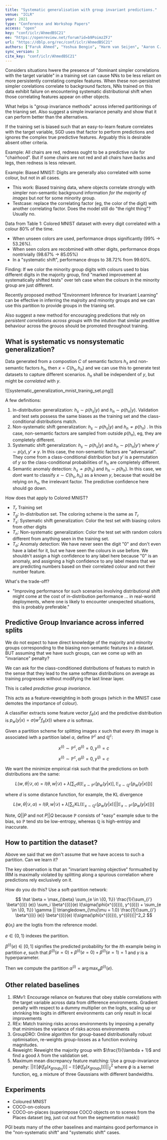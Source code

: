 ```yaml
---
title: "Systematic generalisation with group invariant predictions."
venue: "ICLR"
year: 2021
type: "Conference and Workshop Papers"
access: "open"
key: "conf/iclr/AhmedBSC21"
ee: "https://openreview.net/forum?id=b9PoimzZFJ"
url: "https://dblp.org/rec/conf/iclr/AhmedBSC21"
authors: ["Faruk Ahmed", "Yoshua Bengio", "Harm van Seijen", "Aaron C. Courville"]
sync_version: 3
cite_key: "conf/iclr/AhmedBSC21"
---
```


Considers situations hwere the presence of "dominant simpler correlations with the target variable" in a training set can cause NNs to be less reliant on more persistently correlating complex features. When these non-persistnet simpler corelations correlate to background factors, NNs trained on this data exhibit failure on encountering systematic distributional shift when those correlating features appear on other objects.

What helps is "group invariance methods" across inferred partitionings of the trianing set. Also suggest a simple invariance penalty and show that it can perform better than the alternatives.

If the training set is biased such that an easy-to-learn feature correlates with the target variable, SGD uses that factor to perform predictions and ignores the complex true predictive features. Arguably this is desirable absent other criteria.

Example: All chairs are red, redness ought to be a predictive rule for "chairhood". But if some chairs are not red and all chairs have backs and legs, then redness is less relevant.

Example: Biased MNIST: Digits are generally also correlated with some colour, but not in all cases.

 - This work: Biased training data, where objects correlate strongly with simpler non-semantic background information *for the majority of images* but *not* for some minority group.
 - Testcase: replace the correlating factor (eg, the color of the digit) with another correlating factor. Does the model still do "the right thing"? Usually no.

Data from Table 1: Colored MNIST dataset with every digit correlated with a colour 80% of the time.

 - When unseen colors are used, performance drops significantly (99% -> 53.26%).
 - When seen colors are recobmined with other digits, performance drops nontrivially (98.67% -> 85.05%)
 - In a "systematic shift", performance drops to 38.72% from 99.60%.

Finding: If we color the minority group digits with colours used to bias different digits in the majority group, find "marked improvement at systematically shifted tests" over teh case when the colours in the minority group are just different.


Recently proposed method "Environment Inference for Invariant Learning" can be effective in inferring the majroity and minority groups and we can use this partition to provide groups in the trianing set.

Also suggest a new method for encouraging predictions that rely on *persistent correlations across groups* with the intution that similar preditive behaviour across the grouos should be promoted throughout training.


## What is systematic vs nonsystematic generalization?

Data generated from a compostion $C$ of semantic factors $h_s$ and non-semantic factors $h_n$, then $x = C(h_s, h_n)$ and we can use this to generate test datasets to capture different scenarios. $h_n$ shall be independent of $y$, but might be *correlated* with $y$.

![[systematic_generalization_mnist_traning_set.png]]

A few definitions:

1. In-distribution generalization: $h_s \sim p(h_s|y)$ and $h_n \sim p(h_n|y)$. Validation and test sets possess the same biases as the training set and the class-conditional distributions match.
2. Non-systematic shift generalization: $h_s \sim p(h_s|y)$ and $h_n \not \sim p(h_n)$ . In this case, non-semantic factors are sampled from outside $p(h_n)$, eg, they are completely different.
3. Systematic shift generalization: $h_s \sim p(h_s|y)$ and $h_n \sim p(h_n|y')$ where $y' \sim p(y), y' \ne y$. In this case, the non-semantic factors are "adversarial". They come from a class-conditional distribution but $y'$ is a permutation of $y$ so the class-conditional probabilities of $h_n$ are completely different.
4. Semantic anomaly detection: $h_s \not \sim p(h_s)$ and $h_n \sim p(h_n)$. In this case, we *dont* want to classify $x \sim C(h_s, h_n)$ as a known $y$, because that would be relying on $h_n$, the irrelevant factor. The predictive confidence here should go down.

How does that apply to Colored MNIST?
* $T_r$ Training set
* $T_g$: In-distribution set. The coloring scheme is the same as $T_r$
* $T_s$: Systematic shift generalization: Color the test set with biasing colors from other digits
* $T_n$: Non-systematic generalization: Color the test set with random colors different from anything seen in the training set.
* $T_a$: Anomaly detection: We have never seen the digit "0" and don't even have a label for it, but we have seen the colours in use before. We shouldn't assign a high confidence to any label here because "0" is an anomaly, and assigning a high confidence to any label means that we are predicting numbers based on their correlated colour and not their number feature.

What's the trade-off?
 - "Improving performance for such scenarios involving distributional shift might come at the cost of in-distribution performance ... in real-world deployments, where one is likely to encounter unexpected situations, this is probably preferable."

## Predictive Group Invariance across inferred splits


We do not expect to have direct knowledge of the majority and minority groups corresponding to the biasing non-semantic features in a dataset. BUT assuming that we have such groups, can we come up with an "invariance" penalty?

We can ask for the class-conditioned distributions of featues to match in the sense that they lead to the same softmax distributions on average as training progresses without modifying the last linear layer.

This is called *predictive group invariance*.

This acts as a feature-reweighting in both groups (which in the MNIST case demotes the importance of colour).

A classifier extracts some feature vector $f_{\theta}(x)$ and the predictive distribution is $p_w(y|x) = \sigma(w^T f_{\theta}(x))$ where $\sigma$ is softmax.

Given a partition scheme for splitting images $x$ such that every $i$th image is associated iwth a partition label $\alpha$, define $\mathbb{P}^c$ and $\mathbb{Q}^c$:

$$
x^{(i)} \sim \mathbb{P}^c, \alpha^{(i)} = 0, y^{(i)} = c
$$


$$
x^{(i)} \sim \mathbb{P}^c, \alpha^{(j)} = 0, y^{(j)} = c
$$

We want the minimize empirical risk such that the predictions on both distributions are the same:

$$
L(w, \theta|\mathcal{D}, \alpha) = l(\theta, w|\mathcal{D}) + \lambda [\sum_c d(\mathbb{E}_{x \sim \mathbb{P}^c} [p_w(y|x)], \mathbb{E}_{x \sim \mathbb{Q}^c} [p_w(y|x)])]
$$

where $d$ is some distance function, for example, the KL divergence

$$
L(w, \theta|\mathcal{D}, \alpha) = l(\theta, w|\mathcal{D}) + \lambda [\sum_c \text{KL}(\mathbb{E}_{x \sim \mathbb{Q}^c} [p_w(y|x)]||\mathbb{E}_{x \sim \mathbb{P}^c} [p_w(y|x)])]
$$

Note, $Q||P$ and not $P||Q$ because $\mathbb{P}$ consists of "easy" example sdue to the bias, so $\mathbb{P}$ tend sto be low-entropy, whereas $\mathbb{Q}$ is high-entripy and inaccurate.


## How to partition the dataset?

Above we said that we don't assume that we have access to such a partition. Can we learn it?

The key observation is that an "invariant learning objective" formualted by IRM is maximally violated by splitting along a spurious correlation where predictions rely exclusively on it.

How do you do this? Use a soft-partition network:

$$
\hat \beta = \max_{\beta} \sum_{e \in \{0, 1\}} \frac{1}{\sum_{i'} \beta^{(i)} (e)} \sum_i \beta^{(i)}(e) l(\sigma(\phi(x^{(i)})), y^{(i)}) + \sum_{e \in \{0, 1\}} \gamma || \triangledown_{\mu|\mu = 1.0} \frac{1}{\sum_{i'} \beta^{(i)} (e)} \beta^{(i)}(e) l(\sigma(\phi(x^{(i)})), y^{(i)})||^2_2
$$

$\phi(x_i)$ are the logtis from the reference model.

$e \in \{0, 1\}$ indexes the partition.

$\beta^{(i)}(e) \in [0, 1]$ signifies the predicted probability for the $i$th example being in partition $e$, such that $\beta^{(i)}(e = 0) + \beta^{(i)}(e = 0) + \beta^{(i)}(e = 1) = 1$ and $\gamma$ is a hyperparameter.

Then we compute the partition $\alpha^{(i)} = \arg \max_e \beta^{(i)}(e)$.


## Other related baselines

1. IRMv1: Encourage reliance on features that obey stable correlations with the target variable across data from difference environments. Gradient penalty with respect to a dummy multiplier on the logits, scaling up or shrinking hte logits in different environments can only result in local improvements
2. REx: Match training risks across environments by imposing a penalty that minimises the variance of risks across environments
3. GroupDRO: Online algorithm for group-based distributionally robust optimisation, re-weights group-losses as a function evolving magnitudes.
4. Reweight: Reweight the majority group with $\frac{1}{\lambda + 1}$ and find a good $\lambda$ from the validation set.
5. Maximum mean discrepancy feature matching: Use a group-invariance penalty: $||\mathbb{E}[\phi(f_{\theta}(x_{\text{group}_0}))] - \mathbb{E}[\phi(f_{\theta}(x_{\text{group}_1}))]||^2_2$ where $\phi$ is a kernel function, eg, a mixture of three Gaussians with different bandwidths.


## Experiments

* Coloured MNIST
* COCO-on-colours
* COCO-on-places (superimpose COCO objects on to scenes from the Places dataset (eg, just cut out from the segmentation mask))


PGI beats many of the other baselines and maintains good performance in the "non-systematic shift" and "systematic shift" cases.